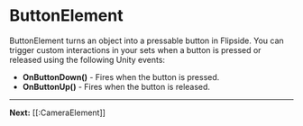 # ButtonElement

ButtonElement turns an object into a pressable button in Flipside. You can trigger custom interactions in your sets when a button is pressed or released using the following Unity events:

* **OnButtonDown()** - Fires when the button is pressed.
* **OnButtonUp()** - Fires when the button is released.

---

**Next:** [[:CameraElement]]

